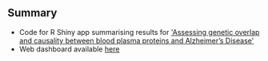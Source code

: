 Summary
-------

* Code for R Shiny app summarising results for ['Assessing genetic overlap and causality between blood plasma proteins and Alzheimer’s Disease'](https://content.iospress.com/articles/journal-of-alzheimers-disease/jad210462)
* Web dashboard available [here](https://alexhandy1.shinyapps.io/ad-genetic-overlap-web-results/)
